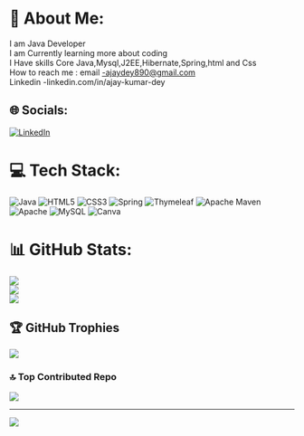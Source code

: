 # 💫 About Me:
I am Java Developer<br>I am Currently learning more about coding <br>I Have skills Core Java,Mysql,J2EE,Hibernate,Spring,html and Css<br>How to reach me : email -ajaydey890@gmail.com<br>Linkedin -linkedin.com/in/ajay-kumar-dey


## 🌐 Socials:
[![LinkedIn](https://img.shields.io/badge/LinkedIn-%230077B5.svg?logo=linkedin&logoColor=white)](https://linkedin.com/in/linkedin.com/in/ajay-kumar-dey) 

# 💻 Tech Stack:
![Java](https://img.shields.io/badge/java-%23ED8B00.svg?style=for-the-badge&logo=java&logoColor=white) ![HTML5](https://img.shields.io/badge/html5-%23E34F26.svg?style=for-the-badge&logo=html5&logoColor=white) ![CSS3](https://img.shields.io/badge/css3-%231572B6.svg?style=for-the-badge&logo=css3&logoColor=white) ![Spring](https://img.shields.io/badge/spring-%236DB33F.svg?style=for-the-badge&logo=spring&logoColor=white) ![Thymeleaf](https://img.shields.io/badge/Thymeleaf-%23005C0F.svg?style=for-the-badge&logo=Thymeleaf&logoColor=white) ![Apache Maven](https://img.shields.io/badge/Apache%20Maven-C71A36?style=for-the-badge&logo=Apache%20Maven&logoColor=white) ![Apache](https://img.shields.io/badge/apache-%23D42029.svg?style=for-the-badge&logo=apache&logoColor=white) ![MySQL](https://img.shields.io/badge/mysql-%2300f.svg?style=for-the-badge&logo=mysql&logoColor=white) ![Canva](https://img.shields.io/badge/Canva-%2300C4CC.svg?style=for-the-badge&logo=Canva&logoColor=white)
# 📊 GitHub Stats:
![](https://github-readme-stats.vercel.app/api?username=AjayKumarDey&theme=merko&hide_border=true&include_all_commits=true&count_private=false)<br/>
![](https://github-readme-streak-stats.herokuapp.com/?user=AjayKumarDey&theme=merko&hide_border=true)<br/>
![](https://github-readme-stats.vercel.app/api/top-langs/?username=AjayKumarDey&theme=merko&hide_border=true&include_all_commits=true&count_private=false&layout=compact)

## 🏆 GitHub Trophies
![](https://github-profile-trophy.vercel.app/?username=AjayKumarDey&theme=radical&no-frame=false&no-bg=true&margin-w=4)

### 🔝 Top Contributed Repo
![](https://github-contributor-stats.vercel.app/api?username=AjayKumarDey&limit=5&theme=monokai&combine_all_yearly_contributions=true)

---
[![](https://visitcount.itsvg.in/api?id=AjayKumarDey&icon=2&color=1)](https://visitcount.itsvg.in)

<!-- Proudly created with GPRM ( https://gprm.itsvg.in ) -->
